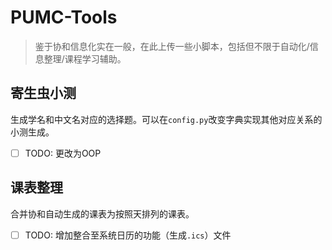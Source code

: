# PUMC-Tools
> 鉴于协和信息化实在一般，在此上传一些小脚本，包括但不限于自动化/信息整理/课程学习辅助。
## 寄生虫小测
生成学名和中文名对应的选择题。可以在`config.py`改变字典实现其他对应关系的小测生成。
- [ ] TODO: 更改为OOP
## 课表整理
合并协和自动生成的课表为按照天排列的课表。
- [ ] TODO: 增加整合至系统日历的功能（生成`.ics`）文件
